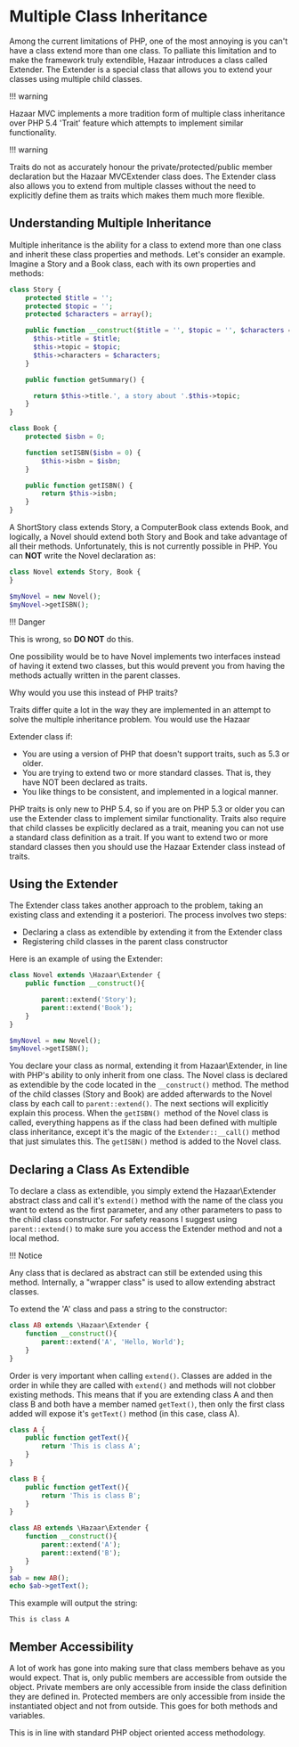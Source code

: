 # Multiple Class Inheritance

Among the current limitations of PHP, one of the most annoying is you can't have a class extend more than one class. To palliate this limitation and to make the framework truly extendible, Hazaar introduces a class called Extender. The Extender is a special class that allows you to extend your classes using multiple child classes.

!!! warning

Hazaar MVC implements a more tradition form of multiple class inheritance over PHP 5.4 'Trait' feature which attempts to implement similar functionality.

!!! warning

Traits do not as accurately honour the private/protected/public member declaration but the Hazaar MVCExtender class does. The Extender class also allows you to extend from multiple classes without the need to explicitly define them as traits which makes them much more flexible.

## Understanding Multiple Inheritance

Multiple inheritance is the ability for a class to extend more than one class and inherit these class properties and methods. Let's consider an example. Imagine a Story and a Book class, each with its own properties and methods:

```php
class Story {
    protected $title = '';
    protected $topic = '';
    protected $characters = array();

    public function __construct($title = '', $topic = '', $characters = array()) {
      $this->title = $title;
      $this->topic = $topic;
      $this->characters = $characters;
    }

    public function getSummary() {

      return $this->title.', a story about '.$this->topic;
    }
}

class Book {
    protected $isbn = 0;

    function setISBN($isbn = 0) {
        $this->isbn = $isbn;
    }

    public function getISBN() {
        return $this->isbn;
    }
}
```

A ShortStory class extends Story, a ComputerBook class extends Book, and logically, a Novel should extend both Story and Book and take advantage of all their methods. Unfortunately, this is not currently possible in PHP. You can **NOT** write the Novel declaration as:

```php
class Novel extends Story, Book {
}

$myNovel = new Novel();
$myNovel->getISBN();
```

!!! Danger

This is wrong, so <b>DO NOT</b> do this.

One possibility would be to have Novel implements two interfaces instead of having it extend two classes, but this would prevent you from having the methods actually written in the parent classes.

Why would you use this instead of PHP traits?

Traits differ quite a lot in the way they are implemented in an attempt to solve the multiple inheritance problem. You would use the Hazaar 

Extender class if:

* You are using a version of PHP that doesn't support traits, such as 5.3 or older.
* You are trying to extend two or more standard classes. That is, they have NOT been declared as traits.
* You like things to be consistent, and implemented in a logical manner.

PHP traits is only new to PHP 5.4, so if you are on PHP 5.3 or older you can use the Extender class to implement similar functionality.
Traits also require that child classes be explicitly declared as a trait, meaning you can not use a standard class definition as a trait. If you want to extend two or more standard classes then you should use the Hazaar Extender class instead of traits.

## Using the Extender

The Extender class takes another approach to the problem, taking an existing class and extending it a posteriori. The process involves two steps:

* Declaring a class as extendible by extending it from the Extender class
* Registering child classes in the parent class constructor

Here is an example of using the Extender:

```php
class Novel extends \Hazaar\Extender {
    public function __construct(){

        parent::extend('Story');
        parent::extend('Book');
    }
}

$myNovel = new Novel();
$myNovel->getISBN();
```

You declare your class as normal, extending it from Hazaar\Extender, in line with PHP's ability to only inherit from one class. The Novel class is declared as extendible by the code located in the `__construct()` method. The method of the child classes (Story and Book) are added afterwards to the Novel class by each call to `parent::extend()`. The next sections will explicitly explain this process. When the `getISBN() `method of the Novel class is called, everything happens as if the class had been defined with multiple class inheritance, except it's the magic of the `Extender::__call()` method that just simulates this. The `getISBN()` method is added to the Novel class.

## Declaring a Class As Extendible

To declare a class as extendible, you simply extend the Hazaar\Extender abstract class and call it's `extend()` method with the name of the class you want to extend as the first parameter, and any other parameters to pass to the child class constructor. For safety reasons I suggest using `parent::extend()` to make sure you access the Extender method and not a local method.

!!! Notice

Any class that is declared as abstract can still be extended using this method. Internally, a "wrapper class" is used to allow extending abstract classes.

To extend the 'A' class and pass a string to the constructor:

```php
class AB extends \Hazaar\Extender {
    function __construct(){
        parent::extend('A', 'Hello, World');
    }
}
```

Order is very important when calling `extend()`. Classes are added in the order in while they are called with `extend()` and methods will not clobber existing methods. This means that if you are extending class A and then class B and both have a member named `getText()`, then only the first class added will expose it's `getText()` method (in this case, class A).

```php
class A {
    public function getText(){
        return 'This is class A';
    }
}

class B {
    public function getText(){
        return 'This is class B';
    }
}

class AB extends \Hazaar\Extender {
    function __construct(){
        parent::extend('A');
        parent::extend('B');
    }
}
$ab = new AB();
echo $ab->getText();
```

This example will output the string:

```
This is class A
```

## Member Accessibility

A lot of work has gone into making sure that class members behave as you would expect. That is, only public members are accessible from outside the object. Private members are only accessible from inside the class definition they are defined in. Protected members are only accessible from inside the instantiated object and not from outside. This goes for both methods and variables.

This is in line with standard PHP object oriented access methodology.
